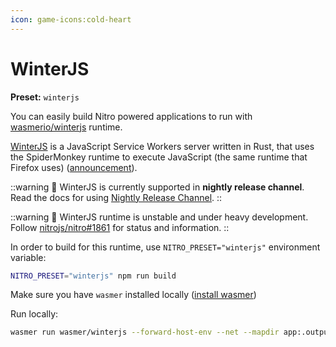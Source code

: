 ```yaml
---
icon: game-icons:cold-heart
---
```


# WinterJS

**Preset:** `winterjs`

You can easily build Nitro powered applications to run with [wasmerio/winterjs](https://github.com/wasmerio/winterjs) runtime.

[WinterJS](https://github.com/wasmerio/winterjs) is a JavaScript Service Workers server written in Rust, that uses the SpiderMonkey runtime to execute JavaScript (the same runtime that Firefox uses) ([announcement](https://wasmer.io/posts/announcing-winterjs-service-workers)).


::warning
🌙 WinterJS is currently supported in **nightly release channel**. Read the docs for using [Nightly Release Channel](/guide/getting-started#nightly-release-channel).
::


::warning
🚧 WinterJS runtime is unstable and under heavy development. Follow [nitrojs/nitro#1861](https://github.com/nitrojs/nitro/issues/1861) for status and information.
::


In order to build for this runtime, use `NITRO_PRESET="winterjs"` environment variable:

```sh
NITRO_PRESET="winterjs" npm run build
```

Make sure you have `wasmer` installed locally ([install wasmer](https://docs.wasmer.io/install))

Run locally:

```sh
wasmer run wasmer/winterjs --forward-host-env --net --mapdir app:.output app/server/index.mjs
```
